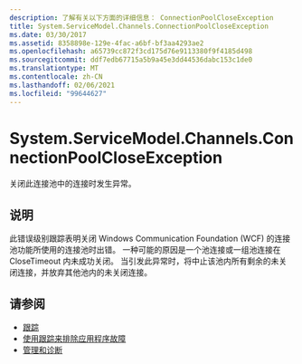 ```yaml
---
description: 了解有关以下方面的详细信息： ConnectionPoolCloseException
title: System.ServiceModel.Channels.ConnectionPoolCloseException
ms.date: 03/30/2017
ms.assetid: 8358898e-129e-4fac-a6bf-bf3aa4293ae2
ms.openlocfilehash: a65739cc872f3cd175d76e9113380f9f4185d498
ms.sourcegitcommit: ddf7edb67715a5b9a45e3dd44536dabc153c1de0
ms.translationtype: MT
ms.contentlocale: zh-CN
ms.lasthandoff: 02/06/2021
ms.locfileid: "99644627"
---
```

# <a name="systemservicemodelchannelsconnectionpoolcloseexception"></a>System.ServiceModel.Channels.ConnectionPoolCloseException

关闭此连接池中的连接时发生异常。  
  
## <a name="description"></a>说明  

 此错误级别跟踪表明关闭 Windows Communication Foundation (WCF) 的连接池功能所使用的连接池时出错。 一种可能的原因是一个池连接或一组池连接在 CloseTimeout 内未成功关闭。 当引发此异常时，将中止该池内所有剩余的未关闭连接，并放弃其他池内的未关闭连接。  
  
## <a name="see-also"></a>请参阅

- [跟踪](index.md)
- [使用跟踪来排除应用程序故障](using-tracing-to-troubleshoot-your-application.md)
- [管理和诊断](../index.md)
